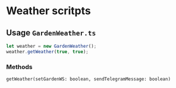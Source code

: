# Weather scritpts

## Usage `GardenWeather.ts`

```typescript
let weather = new GardenWeather();
weather.getWeather(true, true);
```

### Methods

`getWeather(setGardenWS: boolean, sendTelegramMessage: boolean)`
